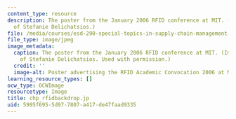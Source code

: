 ```yaml
---
content_type: resource
description: The poster from the January 2006 RFID conference at MIT. (Image courtesy
  of Stefanie Delichatsios.)
file: /media/courses/esd-290-special-topics-in-supply-chain-management-spring-2005/5995f6955d977807a417de47faad9335_esd-290s05.jpg
file_type: image/jpeg
image_metadata:
  caption: The poster from the January 2006 RFID conference at MIT. (Image courtesy
    of Stefanie Delichatsios. Used with permission.)
  credit: ''
  image-alt: Poster advertising the RFID Academic Convocation 2006 at MIT.
learning_resource_types: []
ocw_type: OCWImage
resourcetype: Image
title: chp_rfidbackdrop.jp
uid: 5995f695-5d97-7807-a417-de47faad9335
---
```

